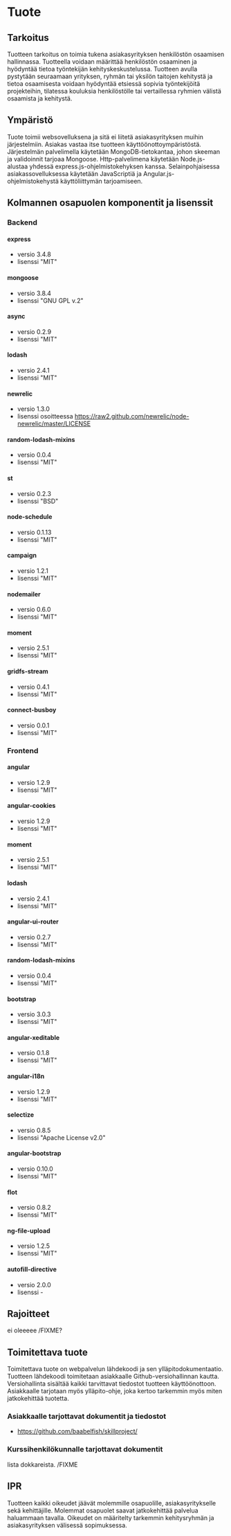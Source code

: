 # Tuote

## Tarkoitus

Tuotteen tarkoitus on toimia tukena asiakasyrityksen henkilöstön osaamisen hallinnassa. Tuotteella voidaan määrittää henkilöstön osaaminen ja hyödyntää tietoa työntekijän kehityskeskustelussa. Tuotteen avulla pystytään seuraamaan yrityksen, ryhmän tai yksilön taitojen kehitystä ja tietoa osaamisesta voidaan hyödyntää etsiessä sopivia työntekijöitä projekteihin, tilatessa kouluksia henkilöstölle tai vertaillessa ryhmien välistä osaamista ja kehitystä.

## Ympäristö

Tuote toimii websovelluksena ja sitä ei liitetä asiakasyrityksen muihin järjestelmiin. Asiakas vastaa itse tuotteen käyttöönottoympäristöstä. Järjestelmän palvelimella käytetään MongoDB-tietokantaa, johon skeeman ja validoinnit tarjoaa Mongoose. Http-palvelimena käytetään Node.js-alustaa yhdessä express.js-ohjelmistokehyksen kanssa. Selainpohjaisessa asiakassovelluksessa käytetään JavaScriptiä ja Angular.js-ohjelmistokehystä käyttöliittymän tarjoamiseen.

## Kolmannen osapuolen komponentit ja lisenssit

### Backend

#### express
* versio 3.4.8
* lisenssi "MIT"

#### mongoose
* versio 3.8.4
* lisenssi "GNU GPL v.2"

#### async
* versio 0.2.9
* lisenssi "MIT"

#### lodash
* versio 2.4.1
* lisenssi "MIT"

#### newrelic
* versio 1.3.0
* lisenssi osoitteessa https://raw2.github.com/newrelic/node-newrelic/master/LICENSE

#### random-lodash-mixins
* versio 0.0.4
* lisenssi "MIT"

#### st
* versio 0.2.3
* lisenssi "BSD"

#### node-schedule
* versio 0.1.13
* lisenssi "MIT"

#### campaign
* versio 1.2.1
* lisenssi "MIT"

#### nodemailer
* versio 0.6.0
* lisenssi "MIT"

#### moment
* versio 2.5.1
* lisenssi "MIT"

#### gridfs-stream
* versio 0.4.1
* lisenssi "MIT"

#### connect-busboy
* versio 0.0.1
* lisenssi "MIT"

### Frontend

#### angular
* versio 1.2.9
* lisenssi "MIT"

#### angular-cookies
* versio 1.2.9
* lisenssi "MIT"

#### moment
* versio 2.5.1
* lisenssi "MIT"

#### lodash
* versio 2.4.1
* lisenssi "MIT"

#### angular-ui-router
* versio 0.2.7
* lisenssi "MIT"

#### random-lodash-mixins
* versio 0.0.4
* lisenssi "MIT"

#### bootstrap
* versio 3.0.3
* lisenssi "MIT"

#### angular-xeditable
* versio 0.1.8
* lisenssi "MIT"

#### angular-i18n
* versio 1.2.9
* lisenssi "MIT"

#### selectize
* versio 0.8.5
* lisenssi "Apache License v2.0"

#### angular-bootstrap
* versio 0.10.0
* lisenssi "MIT"

#### flot
* versio 0.8.2
* lisenssi "MIT"

#### ng-file-upload
* versio 1.2.5
* lisenssi "MIT"

#### autofill-directive
* versio 2.0.0
* lisenssi -

## Rajoitteet

ei oleeeee /FIXME?

## Toimitettava tuote

Toimitettava tuote on webpalvelun lähdekoodi ja sen ylläpitodokumentaatio. Tuotteen lähdekoodi toimitetaan asiakkaalle Github-versiohallinnan kautta. Versiohallinta sisältää kaikki tarvittavat tiedostot tuotteen käyttöönottoon. Asiakkaalle tarjotaan myös ylläpito-ohje, joka kertoo tarkemmin myös miten jatkokehittää tuotetta.

### Asiakkaalle tarjottavat dokumentit ja tiedostot
- https://github.com/baabelfish/skillproject/
 
### Kurssihenkilökunnalle tarjottavat dokumentit
lista dokkareista. /FIXME

## IPR
Tuotteen kaikki oikeudet jäävät molemmille osapuolille, asiakasyritykselle sekä kehittäjille. Molemmat osapuolet saavat jatkokehittää palvelua haluammaan tavalla. Oikeudet on määritelty tarkemmin kehitysryhmän ja asiakasyrityksen välisessä sopimuksessa.

